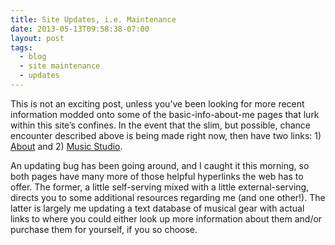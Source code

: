 ```yaml
---
title: Site Updates, i.e. Maintenance
date: 2013-05-13T09:58:38-07:00
layout: post
tags:
  - blog
  - site maintenance
  - updates
---
```

This is not an exciting post, unless you&#8217;ve been looking for more recent information modded onto some of the basic-info-about-me pages that lurk within this site&#8217;s confines. In the event that the slim, but possible, chance encounter described above is being made right now, then have two links: 1) [About](https://blog.nebyoolae.com/about/) and 2) [Music Studio](https://blog.nebyoolae.com/music-studio/).

An updating bug has been going around, and I caught it this morning, so both pages have many more of those helpful hyperlinks the web has to offer. The former, a little self-serving mixed with a little external-serving, directs you to some additional resources regarding me (and one other!). The latter is largely me updating a text database of musical gear with actual links to where you could either look up more information about them and/or purchase them for yourself, if you so choose.

<!--more-->